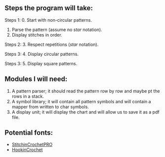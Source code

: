 Steps the program will take:
----------------------------

Steps 1:
0. Start with non-circular patterns.
1. Parse the pattern (assume no *star* notation).
2. Display stitches in order.

Steps 2:
3. Respect repetitions (*star* notation).

Steps 3:
4. Display circular patterns.

Steps 3:
5. Display square patterns.


Modules I will need:
--------------------

1. A pattern parser; it should read the pattern row by row and maybe pt the rows in a stack.
2. A symbol library; it will contain all pattern symbols and will contain a mapper from written to char symbols.
3. A display unit; it will display the chart and will allow us to save it as a pdf file.


Potential fonts:
----------------
* [StitchinCrochetPRO](https://www.myfonts.com/fonts/adriprints/stitchin-crochet-pro/)
* [HookinCrochet](https://fontbundles.net/hookincrochet/50076-hookincrochet-symbols-1-font-software)
